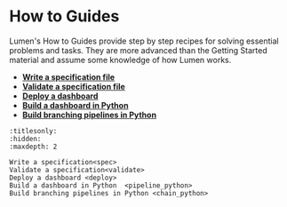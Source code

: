 # How to Guides


Lumen's How to Guides provide step by step recipes for solving
essential problems and tasks. They are more advanced than the 
Getting Started material and assume some knowledge of how Lumen works.

* **[Write a specification file](spec)**
* **[Validate a specification file](validate)**
* **[Deploy a dashboard](deploy)**
* **[Build a dashboard in Python](pipeline_python)**
* **[Build branching pipelines in Python](chain_python)**

```{toctree}
:titlesonly:
:hidden:
:maxdepth: 2

Write a specification<spec>
Validate a specification<validate>
Deploy a dashboard <deploy>
Build a dashboard in Python  <pipeline_python>
Build branching pipelines in Python <chain_python>
```